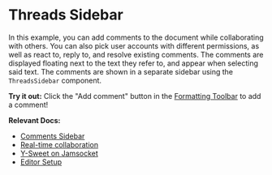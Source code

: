 # Threads Sidebar

In this example, you can add comments to the document while collaborating with others. You can also pick user accounts with different permissions, as well as react to, reply to, and resolve existing comments. The comments are displayed floating next to the text they refer to, and appear when selecting said text. The comments are shown in a separate sidebar using the `ThreadsSidebar` component.

**Try it out:** Click the "Add comment" button in
the [Formatting Toolbar](/docs/ui-components/formatting-toolbar) to add a
comment!

**Relevant Docs:**

- [Comments Sidebar](/docs/collaboration/comments#sidebar-view)
- [Real-time collaboration](/docs/collaboration/real-time-collaboration)
- [Y-Sweet on Jamsocket](https://docs.jamsocket.com/y-sweet/tutorials/blocknote)
- [Editor Setup](/docs/editor-basics/setup)
